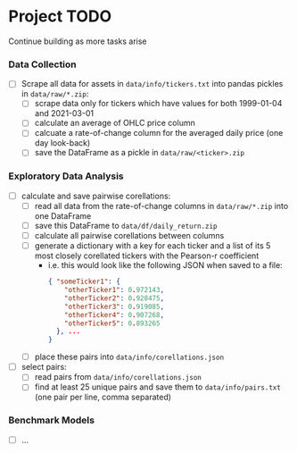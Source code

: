 # Project TODO
Continue building as more tasks arise

### Data Collection
- [ ] Scrape all data for assets in `data/info/tickers.txt` into pandas pickles in `data/raw/*.zip`:
  - [ ] scrape data only for tickers which have values for both 1999-01-04 and 2021-03-01
  - [ ] calculate an average of OHLC price column
  - [ ] calcuate a rate-of-change column for the averaged daily price (one day look-back)
  - [ ] save the DataFrame as a pickle in `data/raw/<ticker>.zip`

### Exploratory Data Analysis
- [ ] calculate and save pairwise corellations:
  - [ ] read all data from the rate-of-change columns in `data/raw/*.zip` into one DataFrame
  - [ ] save this DataFrame to `data/df/daily_return.zip`
  - [ ] calculate all pairwise corellations between columns
  - [ ] generate a dictionary with a key for each ticker and a list of its 5 most closely corellated tickers with the Pearson-r coefficient
    - i.e. this would look like the following JSON when saved to a file:
      ```JSON
      { "someTicker1": {
          "otherTicker1": 0.972143,
          "otherTicker2": 0.928475,
          "otherTicker3": 0.919085,
          "otherTicker4": 0.907268,
          "otherTicker5": 0.893265
        }, ...
      }
      ```
  - [ ] place these pairs into `data/info/corellations.json`
- [ ] select pairs:
  - [ ] read pairs from `data/info/corellations.json`
  - [ ] find at least 25 unique pairs and save them to `data/info/pairs.txt` (one pair per line, comma separated)

### Benchmark Models
- [ ] ...
